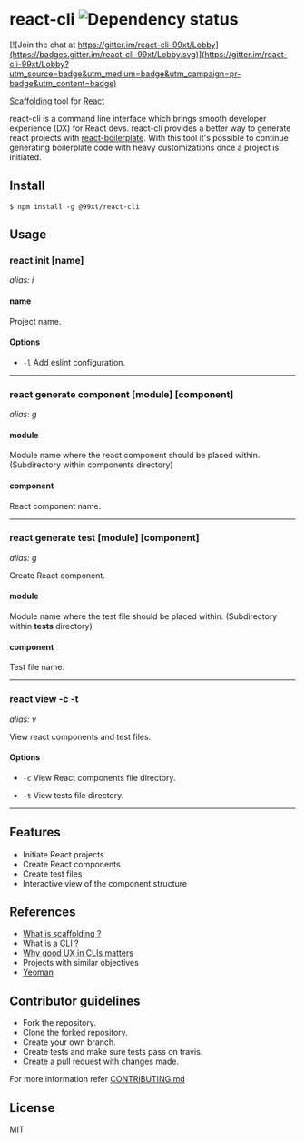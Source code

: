 # react-cli ![Dependency status](https://david-dm.org/99xt/react-cli.svg)

[![Join the chat at https://gitter.im/react-cli-99xt/Lobby](https://badges.gitter.im/react-cli-99xt/Lobby.svg)](https://gitter.im/react-cli-99xt/Lobby?utm_source=badge&utm_medium=badge&utm_campaign=pr-badge&utm_content=badge)

[Scaffolding](https://en.wikipedia.org/wiki/Scaffolding) tool for [React](https://facebook.github.io/react/)

react-cli is a command line interface which brings smooth developer experience (DX) for React devs. react-cli provides a better way to generate react projects with [react-boilerplate](https://github.com/99xt/react-boilerplate). With this tool it's possible to continue generating boilerplate code with heavy customizations once a project is initiated.

## Install

```
$ npm install -g @99xt/react-cli
```

## Usage

### react init [name]
*alias: i*

#### name

Project name.

#### Options

* `-l`
Add eslint configuration.

---------------------------------------

### react generate component [module] [component]
*alias: g*

#### module

Module name where the react component should be placed within. (Subdirectory within components directory)

#### component

React component name.

---------------------------------------

### react generate test [module] [component]
*alias: g*

Create React component.

#### module

Module name where the test file should be placed within. (Subdirectory within __tests__ directory)

#### component

Test file name.

---------------------------------------

### react view -c -t
*alias: v*

View react components and test files.

#### Options

* `-c`
View React components file directory.

* `-t`
View tests file directory.

---------------------------------------

## Features

- Initiate React projects
- Create React components
- Create test files
- Interactive view of the component structure

## References

- [What is scaffolding ?](https://en.wikipedia.org/wiki/Scaffold_(programming))
- [What is a CLI ?](https://www.techopedia.com/definition/3337/command-line-interface-cli)
- [Why good UX in CLIs matters](https://trevorsullivan.net/2016/07/11/designing-command-line-tools/)
- Projects with similar objectives
 - [Yeoman](http://yeoman.io/)

## Contributor guidelines

- Fork the repository.
- Clone the forked repository.
- Create your own branch.
- Create tests and make sure tests pass on travis.
- Create a pull request with changes made.

For more information refer [CONTRIBUTING.md](https://github.com/99xt/react-cli/blob/master/CONTRIBUTING.md)

## License

MIT